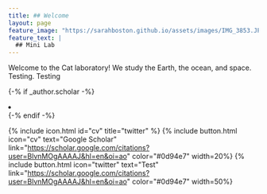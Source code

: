 ```yaml
---
title: ## Welcome
layout: page
feature_image: "https://sarahboston.github.io/assets/images/IMG_3853.JPG"
feature_text: |
  ## Mini Lab
---
```


Welcome to the Cat laboratory! We study the Earth, the ocean, and space. Testing. Testing

{-% if _author.scholar -%}
  <li title="">
    <a class="button button--circle scholar-button" itemprop="sameAs" href="" target="_blank">
    <i class="ai ai-google-scholar"></i>
    </a>
  </li>
{-% endif -%}

{% include icon.html id="cv" title="twitter" %}
{% include button.html icon="cv" text="Google Scholar" link="https://scholar.google.com/citations?user=BlvnMOgAAAAJ&hl=en&oi=ao" color="#0d94e7" width=20%}
{% include button.html icon="twitter" text="Test" link="https://scholar.google.com/citations?user=BlvnMOgAAAAJ&hl=en&oi=ao" color="#0d94e7" width=50%}